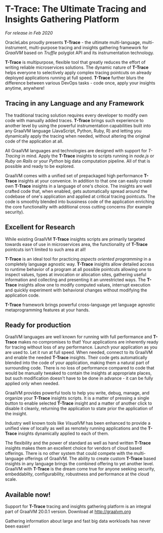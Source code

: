 # T-Trace: The Ultimate Tracing and Insights Gathering Platform

*For release in Feb 2020*

OracleLabs proudly presents **T-Trace** - the ultimate multi-language,
multi-instrument, multi-purpose tracing and insights gathering framework for
*GraalVM* based on *Truffle* polyglot API and its instrumentation technology.

**T-Trace** is multipurpose, flexible tool that greatly reduces 
the effort of writing reliable microservices solutions. The dynamic nature
of **T-Trace** helps everyone to selectively apply complex tracing
pointcuts on already deployed applications running at full speed. 
**T-Trace** further blurs the difference between various DevOps tasks -
code once, apply your insights anytime, anywhere!

## Tracing in any Language and any Framework

The traditional tracing solution requires every developer to modify own code 
with manually added traces. **T-Trace** brings such experience to another 
level by using the powerful instrumentation capabilities built 
into any GraalVM language (JavaScript, Python, Ruby, R)
and letting you dynamically apply the tracing when needed, without altering the
original code of the application at all.

All GraalVM languages and technologies are designed with support for *T-Tracing*
in mind. Apply the **T-Trace** insights to scripts running in *node.js* or
*Ruby on Rails* or your *Python* big data computation pipeline. All of that
is possible and ready to be explored.

GraalVM comes with a unified set of prepackaged high performance **T-Trace** 
insights at your convenice. In addition to that one can easily create own
**T-Trace** insights in a language of one's choice. The insights are well
crafted code that, when enabled, gets automatically spread around the codebase 
of one's application and applied at critical tracing pointcuts.
The code is smoothly blended into bussiness code of the application 
enriching the core functionality with additional cross cutting concerns
(for example security).

## Excellent for Research

While existing GraalVM **T-Trace** insights scripts are primarily targeted
towards ease of use in microservices area, the functionality of **T-Trace**
pointcuts isn't limited to such area at all!

**T-Trace** is an ideal tool for practicing *aspects oriented programming*
in a completely language agnostic way. **T-Trace** insights allow detailed
access to runtime behavior of a program at all possible pointcuts allowing one to
inspect values, types at invocation or allocation sites, gathering useful information
and collecting and presenting it an unrestricted ways. The **T-Trace** insights
allow one to modify computed values, interrupt execution and 
quickly experiment with behavioral changes without modifying the
application code.

**T-Trace** framework brings powerful cross-language yet language agnostic
metaprogramming features at your hands.

## Ready for production

GraalVM languages are well known for running with full performance and **T-Trace** 
makes no compromises to that! Your applications are inherently ready for
tracing without loss of any performance. Launch your application 
as you are used to. Let it run at full speed. When needed, connect to its GraalVM
and enable the needed **T-Trace** insights. Their code gets automatically
blended into the code of your application, making them a natural part
of surrounding code. There is no loss of performance compared to code that
would be manually tweaked to contain the insights at appropriate places, but
such modification doesn't have to be done in advance - it can be fully applied
only when needed.

GraalVM provides powerful tools to help you write, debug, manage, and organize
your **T-Trace** insights scripts. It is a matter of pressing a single button
to enable selected **T-Trace** insight and a matter of another click to 
disable it cleanly, returning the application to state prior the application
of the insight.

Industry well known tools like
*VisualVM* has been enhanced to provide a unified view of locally as well as
remotely running applications and the **T-Trace** insights dynamically 
applied to each of them.

The flexibility and the power of standard as well as hand written
**T-Trace** insights makes them an excellent choice for vendors of cloud
based offerings. There is no other system that could compete with the 
multi-language offerings of GraalVM. The ability to create custom **T-Trace** 
based insights in any language brings the combined offering to yet another level.
GraalVM with **T-Trace** is the dream come true for anyone seeking security,
embeddablity, configurability, robustness and performance at the cloud scale.

## Available now!

Support for **T-Trace** tracing and insights gathering platform is an 
integral part of GraalVM 20.0.1 version. Download at http://graalvm.org

Gathering information about large and fast big data workloads has never been
easier!
